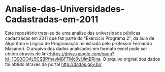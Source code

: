 # Analise-das-Universidades-Cadastradas-em-2011
Este repositório trata-se de uma análise das universidade públicas cadastradas em 2011 que faz parte do "Exercício Programa 2", da aula de Algoritmo e Lógica de Programação ministrada pelo professor Fernando Masanori.
O arquivo dos dados analisados em formato excel pode ser obtido através do link:https://drive.google.com/open?id=1Q90OO4L5CSBPfnavMGFFMc0yUlmBRIna.
O arquivo orginal dos dados foi obtido através do portal http://dados.gov.br/.
